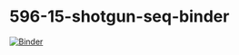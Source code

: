 # 596-15-shotgun-seq-binder
[![Binder](https://mybinder.org/badge_logo.svg)](https://mybinder.org/v2/gh/elinneb/596-15-shotgun-seq-binder/HEAD)
